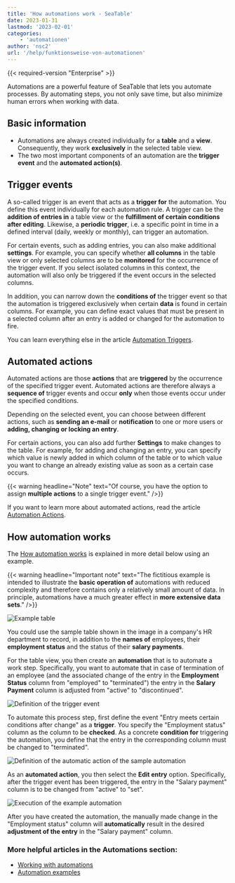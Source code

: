 ```yaml
---
title: 'How automations work - SeaTable'
date: 2023-01-31
lastmod: '2023-02-01'
categories:
    - 'automationen'
author: 'nsc2'
url: '/help/funktionsweise-von-automationen'
---
```


{{< required-version "Enterprise" >}}

Automations are a powerful feature of SeaTable that lets you automate processes. By automating steps, you not only save time, but also minimize human errors when working with data.

## Basic information

- Automations are always created individually for a **table** and a **view**. Consequently, they work **exclusively** in the selected table view.
- The two most important components of an automation are the **trigger event** and the **automated action(s)**.

## Trigger events

A so-called trigger is an event that acts as a **trigger for** the automation. You define this event individually for each automation rule. A trigger can be the **addition of entries in** a table view or the **fulfillment of certain conditions after editing**. Likewise, a **periodic trigger**, i.e. a specific point in time in a defined interval (daily, weekly or monthly), can trigger an automation.

For certain events, such as adding entries, you can also make additional **settings**. For example, you can specify whether **all columns** in the table view or only selected columns are to be **monitored** for the occurrence of the trigger event. If you select isolated columns in this context, the automation will also only be triggered if the event occurs in the selected columns.

In addition, you can narrow down the **conditions of** the trigger event so that the automation is triggered exclusively when certain **data** is found in certain columns. For example, you can define exact values that must be present in a selected column after an entry is added or changed for the automation to fire.

You can learn everything else in the article [Automation Triggers](https://seatable.io/en/docs/arbeiten-mit-automationen/automations-trigger/).

## Automated actions

Automated actions are those **actions** that are **triggered** by the occurrence of the specified trigger event. Automated actions are therefore always a **sequence of** trigger events and occur **only** when those events occur under the specified conditions.

Depending on the selected event, you can choose between different actions, such as **sending an e-mail** or **notification** to one or more users or **adding, changing or locking an entry**.

For certain actions, you can also add further **Settings** to make changes to the table. For example, for adding and changing an entry, you can specify which value is newly added in which column of the table or to which value you want to change an already existing value as soon as a certain case occurs.

{{< warning  headline="Note"  text="Of course, you have the option to assign **multiple actions** to a single trigger event." />}}

If you want to learn more about automated actions, read the article [Automation Actions](https://seatable.io/en/docs/arbeiten-mit-automationen/automations-aktionen/).

## How automation works

The [How automation works](https://seatable.io/en/docs/arbeiten-mit-automationen/funktionsweise-von-automationen/) is explained in more detail below using an example.

{{< warning  headline="Important note"  text="The fictitious example is intended to illustrate the **basic operation of** automations with reduced complexity and therefore contains only a relatively small amount of data. In principle, automations have a much greater effect in **more extensive data sets**." />}}

![Example table](https://seatable.io/wp-content/uploads/2022/12/example-table-final-version.png)

You could use the sample table shown in the image in a company's HR department to record, in addition to the **names of** employees, their **employment status** and the status of their **salary payments**.

For the table view, you then create an **automation** that is to automate a work step. Specifically, you want to automate that in case of termination of an employee (and the associated change of the entry in the **Employment Status** column from "employed" to "terminated") the entry in the **Salary Payment** column is adjusted from "active" to "discontinued".

![Definition of the trigger event](https://seatable.io/wp-content/uploads/2022/12/create-an-automation-1-1.png)

To automate this process step, first define the event "Entry meets certain conditions after change" as a **trigger**. You specify the "Employment status" column as the column to be **checked**. As a concrete **condition for** triggering the automation, you define that the entry in the corresponding column must be changed to "terminated".

![Definition of the automatic action of the sample automation](https://seatable.io/wp-content/uploads/2022/12/automated-action-of-the-example-automation-2.png)

As an **automated action**, you then select the **Edit entry** option. Specifically, after the trigger event has been triggered, the entry in the "Salary payment" column is to be changed from "active" to "set".

![Execution of the example automation](https://seatable.io/wp-content/uploads/2022/12/example-automation-new.gif)

After you have created the automation, the manually made change in the "Employment status" column will **automatically** result in the desired **adjustment of the entry** in the "Salary payment" column.

### More helpful articles in the Automations section:

- [Working with automations](https://seatable.io/en/docs-category/arbeiten-mit-automationen/)
- [Automation examples](https://seatable.io/en/docs-category/beispiele-fuer-automationen/)
